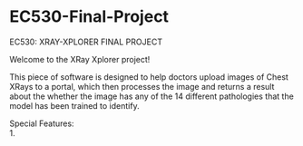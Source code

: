 # EC530-Final-Project
EC530: XRAY-XPLORER FINAL PROJECT

Welcome to the XRay Xplorer project!

This piece of software is designed to help doctors upload images of Chest XRays to a portal, which then processes the image and returns a result about the whether the image has any of the 14 different pathologies that the model has been trained to identify. 

Special Features: <br>
1. 

